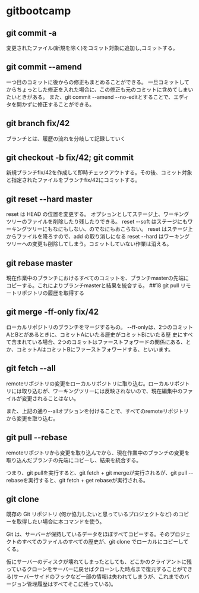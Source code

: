 # gitbootcamp
## git commit -a
変更されたファイル(新規を除く)をコミット対象に追加し,コミットする。
## git commit --amend
一つ目のコミットに後からの修正もまとめることができる。
一旦コミットしてからちょっとした修正を入れた場合に、この修正も元のコミットに含めてしまいたいときがある。
また、git commit --amend --no-editとすることで、エディタを開かずに修正することができる。
## git branch fix/42
   ブランチとは、履歴の流れを分岐して記録していく
## git checkout -b fix/42; git commit
新規ブランチfix/42を作成して即時チェックアウトする。その後、コミット対象と指定されたファイルをブランチfix/42にコミットする。
## git reset --hard master
reset は HEAD の位置を変更する。 オプションとしてステージ上、ワーキングツリーのファイルを削除したり残したりできる。
reset --soft はステージにもワーキングツリーにもなにもしない、のでなにもおこらない。
reset はステージ上からファイルを降ろすので、add の取り消しになる
reset --hard はワーキングツリーへの変更も削除してしまう。コミットしていない作業は消える。
## git rebase master
現在作業中のブランチにおけるすべてのコミットを、ブランチmasterの先端にコピーする。これによりブランチmasterと結果を統合する。
##18 git pull
    リモートリポジトリの履歴を取得する
## git merge -ff-only fix/42
ローカルリポジトリのブランチをマージするもの。
--ff-onlyは、2つのコミットAとBとがあるときに、コミットAにいたる歴史がコミットBにいたる歴
史にすべて含まれている場合、2つのコミットはファーストフォワードの関係にある、と
か、コミットAはコミットBにファーストフォワードする、といいます。

## git fetch --all
remoteリポジトリの変更をローカルリポジトリに取り込む。ローカルリポジトリには取り込むが、ワーキングツリーには反映されないので、現在編集中のファイルが変更されることはない。

また、上記の通り--allオプションを付けることで、すべてのremoteリポジトリから変更を取り込む。

## git pull --rebase
remoteリポジトリから変更を取り込んでから、現在作業中のブランチの変更を取り込んだブランチの先端にコピーし、結果を統合する。

つまり、git pullを実行すると、git fetch + git mergeが実行されるが、git pull --rebaseを実行すると、git fetch + get rebaseが実行される。
## git clone
既存の Git リポジトリ (何か協力したいと思っているプロジェクトなど) のコピーを取得したい場合に本コマンドを使う。

Git は、サーバーが保持しているデータをほぼすべてコピーする。そのプロジェクトのすべてのファイルのすべての歴史が、git clone でローカルにコピーしてくる。

仮にサーバーのディスクが壊れてしまったとしても、どこかのクライアントに残っているクローンをサーバーに戻せばクローンした時点まで復元することができる(サーバーサイドのフックなど一部の情報は失われてしまうが、これまでのバージョン管理履歴はすべてそこに残っている)。
